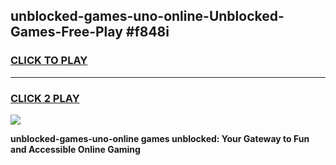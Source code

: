 
## unblocked-games-uno-online-Unblocked-Games-Free-Play #f848i
<h3>
<a href="https://us.freeplayer.one?title=unblocked-games-uno-online&ref=9M">CLICK TO PLAY</a></h3>
<hr>

<h3>
<a href="https://us.freeplayer.one?title=unblocked-games-uno-online&ref=9M">CLICK 2 PLAY</a>
  
</h3>

<a href="https://us.freeplayer.one?title=unblocked-games-uno-online&ref=9M"><img src="https://clearcache.store/games.png"></a>


**unblocked-games-uno-online games unblocked: Your Gateway to Fun and Accessible Online Gaming**
